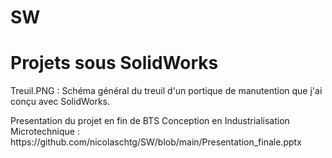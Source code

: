 # SW
<h1>Projets sous SolidWorks</h1>

<p>Treuil.PNG : Schéma général du treuil d'un portique de manutention que j'ai conçu avec SolidWorks.</p>
<p>Presentation du projet en fin de BTS Conception en Industrialisation Microtechnique : https://github.com/nicolaschtg/SW/blob/main/Presentation_finale.pptx</p>

